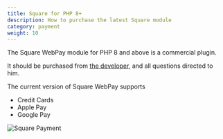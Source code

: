 ```yaml
---
title: Square for PHP 8+ 
description: How to purchase the latest Square module
category: payment
weight: 10
---
```


The Square WebPay module for PHP 8 and above is a commercial plugin. 

It should be purchased from [the developer](https://mxworks.cc/?product=square-plugin-with-applepay-and-google-pay-for-php-8-x-with-zen-cart), and all questions directed to him. 

The current version of Square WebPay supports 

- Credit Cards
- Apple Pay
- Google Pay

![Square Payment](/images/square_v2.jpeg)


